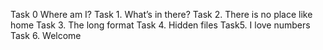 Task 0 Where am I?
Task 1. What’s in there?
Task 2. There is no place like home
Task 3. The long format
Task 4. Hidden files
Task5. I love numbers
Task 6. Welcome
